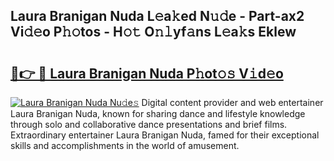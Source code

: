 ## Laura Branigan Nuda L𝚎a𝚔ed N𝚞𝚍e - Part-ax2 Vi𝚍𝚎o P𝚑𝚘tos - H𝚘𝚝 O𝚗𝚕yf𝚊ns L𝚎a𝚔s Eklew

# <h2><a href="http://kf00cpg.oniu.top/?m=Laura+Branigan+Nuda">🔗👉 🔴 Laura Branigan Nuda P𝚑ot𝚘𝚜 V𝚒d𝚎o</a></h2>

[![Laura Branigan Nuda Nu𝚍e𝚜](https://i.imgur.com/0qMVB7G.gif)](http://kf00cpg.oniu.top/?m=Laura+Branigan+Nuda)
Digital content provider and web entertainer Laura Branigan Nuda, known for sharing dance and lifestyle knowledge through solo and collaborative dance presentations and brief films. Extraordinary entertainer Laura Branigan Nuda, famed for their exceptional skills and accomplishments in the world of amusement.  

